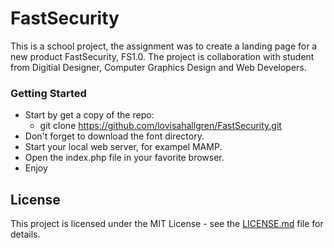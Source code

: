 # FastSecurity
This is a school project, the assignment was to create a landing page for a new product FastSecurity, FS1.0. The project is collaboration
with student from Digitial Designer, Computer Graphics Design and Web Developers. 

### Getting Started

* Start by get a copy of the repo: 
	* git clone https://github.com/lovisahallgren/FastSecurity.git
* Don't forget to download the font directory. 
* Start your local web server, for exampel MAMP. 
* Open the index.php file in your favorite browser.
* Enjoy


## License
This project is licensed under the MIT License - see the [LICENSE.md](LICENSE.md) file for details.
